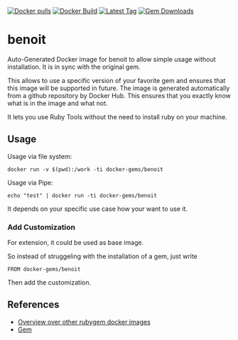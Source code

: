 [![Docker pulls](https://img.shields.io/docker/pulls/rubygem/benoit.svg)](https://hub.docker.com/r/rubygem/benoit/)
[![Docker Build](https://img.shields.io/docker/automated/rubygem/benoit.svg)](https://hub.docker.com/r/rubygem/benoit/)
[![Latest Tag](https://img.shields.io/github/tag/docker-rubygem/benoit.svg)](https://hub.docker.com/r/rubygem/benoit/)
[![Gem Downloads](https://img.shields.io/gem/dt/benoit.svg)](https://rubygems.org/gems/benoit/)
# benoit

Auto-Generated Docker image for benoit to allow simple usage without installation.
It is in sync with the original gem.

This allows to use a specific version of your favorite gem and ensures that this image will be supported in future.
The image is generated automatically from a github repository by Docker Hub.
This ensures that you exactly know what is in the image and what not.

It lets you use Ruby Tools without the need to install ruby on your machine.

## Usage

Usage via file system:

`docker run -v $(pwd):/work -ti docker-gems/benoit`

Usage via Pipe:

`echo "test" | docker run -ti docker-gems/benoit`

It depends on your specific use case how your want to use it.

### Add Customization

For extension, it could be used as base image.

So instead of struggeling with the installation of a gem, just write

`FROM docker-gems/benoit`

Then add the customization.

## References

 - [Overview over other rubygem docker images](https://github.com/thinkbot/docker-rubygem)
 - [Gem](https://rubygems.org/gems/benoit/)
